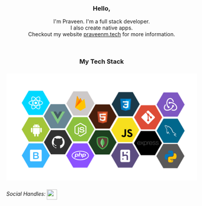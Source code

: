 <h3 align="center"> Hello, </h3>
<p align="center">
  I'm Praveen. I'm a full stack developer.<br> I also create native apps.<br> Checkout my website <a href="https://praveenm.tech">praveenm.tech</a> for more information.
</p>

<br>

<h3 align="center"> My Tech Stack </h3>
<h3> <img src="https://github.com/PraveenM24/PraveenM24/blob/master/Techstack.png"> </h3> 

###### Social Handles: <a href="https://linktr.ee/Praveenm"><img src="https://img.icons8.com/color/452/linktree.png" width="27" height="27" align="center"></a> 

</p>
